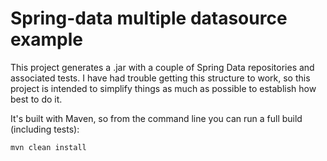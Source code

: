 Spring-data multiple datasource example
=======================================

This project generates a .jar with a couple of Spring Data repositories and associated tests. 
I have had trouble getting this structure to work, so this project is intended to simplify 
things as much as possible to establish how best to do it.

It's built with Maven, so from the command line you can run a full build (including tests):

    mvn clean install

